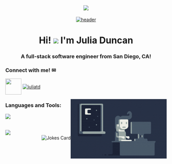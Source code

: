 
<div align="center" width="100">
  <img src="https://capsule-render.vercel.app/api?type=waving&height=100&color=gradient&text=Click%20here%20to%20check%20out%20my%20portfolio!&fontColor=697982&animation=fadeIn&fontSize=20&fontAlign=75&theme=tokyonight">
</div>
<br>
<div align="center" width="100">
  <a href="https://juliatdunc.github.io/JuliaTDunc/"target='_blank'>
   <img src="https://capsule-render.vercel.app/api?type=venom&height=150&color=gradient&text=Julia%20Duncan&fontColor=697982&theme=tokyonight&animation=fadeIn" alt="header">
  </a>
  <p></p>
</div>
<h1 align="center">Hi! <img src="https://user-images.githubusercontent.com/74038190/214644152-52f47eb3-5e31-4f47-8758-05c9468d5596.gif" width=30> I'm Julia Duncan</h1>
<h3 align="center">A full-stack software engineer from San Diego, CA!</h3>
<h3 align="left">Connect with me! ✉</h3>
<p align="left">
<a href="https://linkedin.com/in/juliatduncan" target="_blank"><img align="center" src="https://user-images.githubusercontent.com/74038190/235294012-0a55e343-37ad-4b0f-924f-c8431d9d2483.gif" height="50" width="50"/></a>
<a href="https://www.leetcode.com/juliatd" target="blank"><img align="center" src="https://raw.githubusercontent.com/rahuldkjain/github-profile-readme-generator/master/src/images/icons/Social/leet-code.svg" alt="juliatd" height="30" width="40"></a>
</p>
<img alt="Night Coding" src="https://raw.githubusercontent.com/AVS1508/AVS1508/master/assets/Night-Coding.gif" align="right"/>
<h3 align="left">Languages and Tools:</h3>
<p align="left">
  <a href="https://skillicons.dev">
    <img src="https://skillicons.dev/icons?i=bash,css,git,docker,express,flask,html,js,nodejs,npm,php,postgres,py,react,redux,sqlite,sequelize&perline=5" />
  </a>
</p>
<!-- HTML -->
<br>
<img align="left"src="https://user-images.githubusercontent.com/74038190/219923809-b86dc415-a0c2-4a38-bc88-ad6cf06395a8.gif" width="200">
<p align="right"><img src="https://readme-jokes.vercel.app/api?theme=cobalt" alt="Jokes Card" /></p>
<br>


